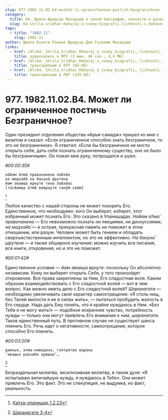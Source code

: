 ```yaml
---
slug: 977-1982-11-02-b4-mozhet-li-ogranichennoe-postich-bezgranichnoe
category:
  title: 64. Шрила Шридхар Махарадж о своей биографии, личности и духовном опыте
  slug: 64-shrila-sridhar-maharaj-o-svoey-biografii-lichnosti-i-duhovnom-opyte
tags:
  - title: "1982.11"
    slug: 1982-11
author: Шрила Бхакти Ракшак Шридхар Дев-Госвами Махарадж
links:
  - href: /dl/64._Shrila_Sridhar_Maharaj_o_svoey_biografii,_lichnosti_i_duhovnom_opyte/977_1982.11.02.B4_SridharMj_Mozhet_li_ogranichennoe_postich_Bezgranichnoe.mp3
    title: аудиозапись в MP3 (3 мин. 48 сек., 4,4 МБ)
  - href: /dl/64._Shrila_Sridhar_Maharaj_o_svoey_biografii,_lichnosti_i_duhovnom_opyte/977_1982.11.02.B4_SridharMj_Mozhet_li_ogranichennoe_postich_Bezgranichnoe.rtf
    title: транскрипцию в RTF (64 КБ)
  - href: /dl/64._Shrila_Sridhar_Maharaj_o_svoey_biografii,_lichnosti_i_duhovnom_opyte/977_1982.11.02.B4_SridharMj_Mozhet_li_ogranichennoe_postich_Bezgranichnoe.pdf
    title: транскрипцию в PDF (145 КБ)
---
```


# 977. 1982.11.02.B4. Может ли ограниченное постичь Безграничное?

Один президент отделения общества «Арья-самадж» пришел ко мне с визитом и сказал: «Если ограниченное способно знать безграничное, то это не безграничное». Я ответил: «Если бы безграничное не могло открыть себя, дать себя познать ограниченному существу, оно не было бы безграничным». Он пожал мне руку, попрощался и ушел.

*#00:00:35#*

    на̄йам а̄тма̄ правачанена лабхйо
    на медхайа̄ на бахуна̄ ш́рутена
    йам эваиш̣а вр̣н̣уте тена лабхйас
    [тасйаиш̣а а̄тма̄ вивр̣н̣уте танӯм̇ сва̄м]
[^_ftn1]

Любое качество с нашей стороны не может покорить Его. Единственное, что необходимо: кого Он выберет, изберет, этот избранный может познать Его. Это сказано в Упанишадах. *На̄йам а̄тма̄ правачанена* — Его невозможно познать ни лекциями, ни дискуссиями; *на медхайа̄* — и острая, прекрасная память не поможет в этом отношении, или разум. Человек может быть гением и обладать сверхъестественным интеллектом, но это не эффективно. *На бахуна̄ ш́рутена* — и также обширное изучение: можно изучить все писания, все книги, откровения, но и это не поможет.

*#00:01:42#*

Единственное условие — *йам эваиш̣а вр̣н̣уте*: поскольку Он абсолютно независим. Кому он выберет открыть Себя, у того произойдет откровение. Все права закреплены за Ним, Его сладостная воля. Каким образом взаимодействовать с Его сладостной волей — вот в чем вопрос. Как можно иметь дело с Его сладостной волей? *Шаранагати* — необходимо увеличивать свой характер самоотрицания: «Я столь нищ, без Твоей милости я не в силах жить», — пытаться пробудить жалость в Его сердце. Надо дать Ему понять, что я крайне нуждаюсь в Нем. «Без Тебя я не могу жить!» — подобное искреннее чувство, потребность нужды — только они могут привлечь Его внимание к нам, *шаранагати*. Таков единственный путь. В противном случае не существует шанса пленить Его. Речь идет о негативности, самоотрицании, которое способно Его пленить.

*#00:03:20#*

    даинья, атма-ниведана, гоптритве варана
    ‘авашья ракхибе кришна’…
[^_ftn2]

Безраздельная молитва, эксклюзивная молитва, в таком духе: «Я испытываю величайшую нужду, я нуждаюсь в Тебе». Она может привлечь Его. Это факт. Это не спекуляция, не выдумка, но факт, реальность.



[^_ftn1]: [Катха-упанишад 1.2.23](../notes/katha-upanishad/katha-upanishad-1-2-23.md)

[^_ftn2]: [Шаранагати 3-4](../notes/sharanagati/sharanagati-3-4.md)

